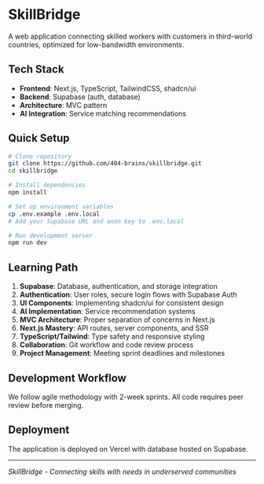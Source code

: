 # SkillBridge

A web application connecting skilled workers with customers in third-world countries, optimized for low-bandwidth environments.

## Tech Stack

- **Frontend**: Next.js, TypeScript, TailwindCSS, shadcn/ui
- **Backend**: Supabase (auth, database)
- **Architecture**: MVC pattern
- **AI Integration**: Service matching recommendations

## Quick Setup

```bash
# Clone repository
git clone https://github.com/404-brains/skillbridge.git
cd skillbridge

# Install dependencies
npm install

# Set up environment variables
cp .env.example .env.local
# Add your Supabase URL and anon key to .env.local

# Run development server
npm run dev
```

## Learning Path

1. **Supabase**: Database, authentication, and storage integration
2. **Authentication**: User roles, secure login flows with Supabase Auth
3. **UI Components**: Implementing shadcn/ui for consistent design
4. **AI Implementation**: Service recommendation systems
5. **MVC Architecture**: Proper separation of concerns in Next.js
6. **Next.js Mastery**: API routes, server components, and SSR
7. **TypeScript/Tailwind**: Type safety and responsive styling
8. **Collaboration**: Git workflow and code review process
9. **Project Management**: Meeting sprint deadlines and milestones

## Development Workflow

We follow agile methodology with 2-week sprints. All code requires peer review before merging.

## Deployment

The application is deployed on Vercel with database hosted on Supabase.

---

*SkillBridge - Connecting skills with needs in underserved communities*
